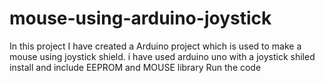 # mouse-using-arduino-joystick
In this project I have created a Arduino project which is used to make a mouse using joystick shield.
i have used arduino uno with a joystick shiled
install and include EEPROM and MOUSE library
Run the code$$$$
